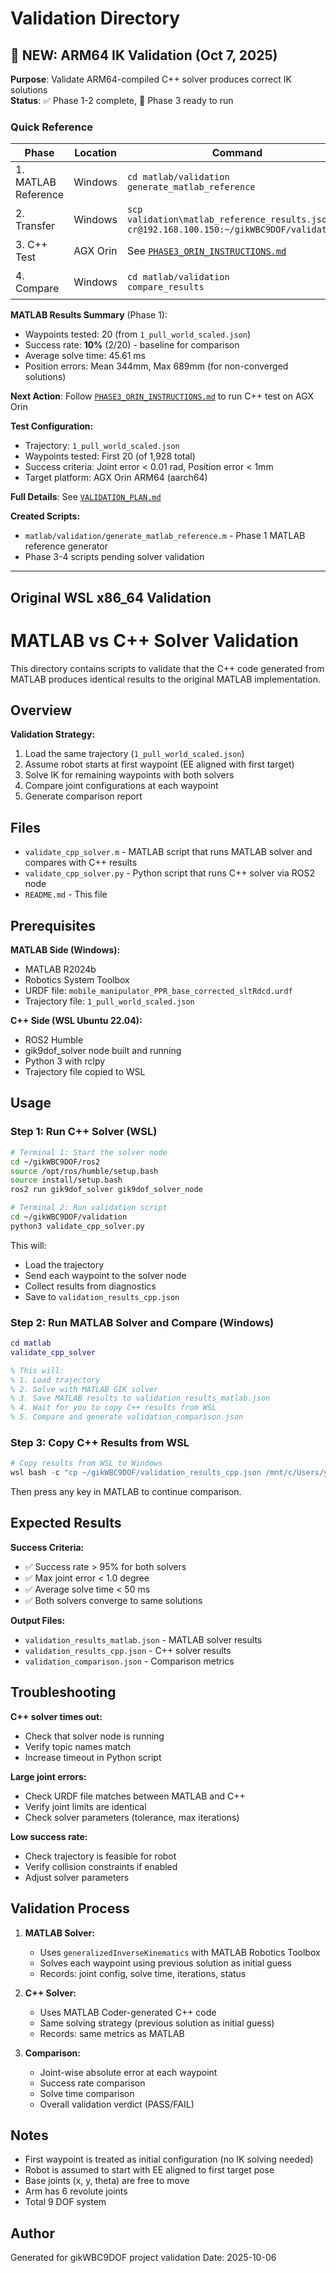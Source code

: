 # Validation Directory

## 🚨 NEW: ARM64 IK Validation (Oct 7, 2025)

**Purpose**: Validate ARM64-compiled C++ solver produces correct IK solutions  
**Status**: ✅ Phase 1-2 complete, 🔄 Phase 3 ready to run

### Quick Reference

| Phase | Location | Command | Output | Status |
|-------|----------|---------|--------|--------|
| 1. MATLAB Reference | Windows | `cd matlab/validation`<br>`generate_matlab_reference` | `validation/matlab_reference_results.json` | ✅ **DONE** (27KB, 20 waypoints) |
| 2. Transfer | Windows | `scp validation\matlab_reference_results.json cr@192.168.100.150:~/gikWBC9DOF/validation/` | - | ✅ **DONE** |
| 3. C++ Test | AGX Orin | See [`PHASE3_ORIN_INSTRUCTIONS.md`](PHASE3_ORIN_INSTRUCTIONS.md) | `cpp_arm64_results.json` | 🔄 **READY** |
| 4. Compare | Windows | `cd matlab/validation`<br>`compare_results` | `validation/validation_comparison.json` | ⏳ Pending Phase 3 |

**MATLAB Results Summary** (Phase 1):
- Waypoints tested: 20 (from `1_pull_world_scaled.json`)
- Success rate: **10%** (2/20) - baseline for comparison
- Average solve time: 45.61 ms
- Position errors: Mean 344mm, Max 689mm (for non-converged solutions)

**Next Action**: Follow [`PHASE3_ORIN_INSTRUCTIONS.md`](PHASE3_ORIN_INSTRUCTIONS.md) to run C++ test on AGX Orin

**Test Configuration:**
- Trajectory: `1_pull_world_scaled.json`
- Waypoints tested: First 20 (of 1,928 total)
- Success criteria: Joint error < 0.01 rad, Position error < 1mm
- Target platform: AGX Orin ARM64 (aarch64)

**Full Details**: See [`VALIDATION_PLAN.md`](VALIDATION_PLAN.md)

**Created Scripts:**
- `matlab/validation/generate_matlab_reference.m` - Phase 1 MATLAB reference generator
- Phase 3-4 scripts pending solver validation

---

## Original WSL x86_64 Validation

# MATLAB vs C++ Solver Validation

This directory contains scripts to validate that the C++ code generated from MATLAB produces identical results to the original MATLAB implementation.

## Overview

**Validation Strategy:**
1. Load the same trajectory (`1_pull_world_scaled.json`)
2. Assume robot starts at first waypoint (EE aligned with first target)
3. Solve IK for remaining waypoints with both solvers
4. Compare joint configurations at each waypoint
5. Generate comparison report

## Files

- `validate_cpp_solver.m` - MATLAB script that runs MATLAB solver and compares with C++ results
- `validate_cpp_solver.py` - Python script that runs C++ solver via ROS2 node
- `README.md` - This file

## Prerequisites

**MATLAB Side (Windows):**
- MATLAB R2024b
- Robotics System Toolbox
- URDF file: `mobile_manipulator_PPR_base_corrected_sltRdcd.urdf`
- Trajectory file: `1_pull_world_scaled.json`

**C++ Side (WSL Ubuntu 22.04):**
- ROS2 Humble
- gik9dof_solver node built and running
- Python 3 with rclpy
- Trajectory file copied to WSL

## Usage

### Step 1: Run C++ Solver (WSL)

```bash
# Terminal 1: Start the solver node
cd ~/gikWBC9DOF/ros2
source /opt/ros/humble/setup.bash
source install/setup.bash
ros2 run gik9dof_solver gik9dof_solver_node

# Terminal 2: Run validation script
cd ~/gikWBC9DOF/validation
python3 validate_cpp_solver.py
```

This will:
- Load the trajectory
- Send each waypoint to the solver node
- Collect results from diagnostics
- Save to `validation_results_cpp.json`

### Step 2: Run MATLAB Solver and Compare (Windows)

```matlab
cd matlab
validate_cpp_solver

% This will:
% 1. Load trajectory
% 2. Solve with MATLAB GIK solver
% 3. Save MATLAB results to validation_results_matlab.json
% 4. Wait for you to copy C++ results from WSL
% 5. Compare and generate validation_comparison.json
```

### Step 3: Copy C++ Results from WSL

```powershell
# Copy results from WSL to Windows
wsl bash -c "cp ~/gikWBC9DOF/validation_results_cpp.json /mnt/c/Users/yanbo/wSpace/codegenGIKsample/Trial/gikWBC9DOF/"
```

Then press any key in MATLAB to continue comparison.

## Expected Results

**Success Criteria:**
- ✅ Success rate > 95% for both solvers
- ✅ Max joint error < 1.0 degree
- ✅ Average solve time < 50 ms
- ✅ Both solvers converge to same solutions

**Output Files:**
- `validation_results_matlab.json` - MATLAB solver results
- `validation_results_cpp.json` - C++ solver results  
- `validation_comparison.json` - Comparison metrics

## Troubleshooting

**C++ solver times out:**
- Check that solver node is running
- Verify topic names match
- Increase timeout in Python script

**Large joint errors:**
- Check URDF file matches between MATLAB and C++
- Verify joint limits are identical
- Check solver parameters (tolerance, max iterations)

**Low success rate:**
- Check trajectory is feasible for robot
- Verify collision constraints if enabled
- Adjust solver parameters

## Validation Process

1. **MATLAB Solver:**
   - Uses `generalizedInverseKinematics` with MATLAB Robotics Toolbox
   - Solves each waypoint using previous solution as initial guess
   - Records: joint config, solve time, iterations, status

2. **C++ Solver:**
   - Uses MATLAB Coder-generated C++ code
   - Same solving strategy (previous solution as initial guess)
   - Records: same metrics as MATLAB

3. **Comparison:**
   - Joint-wise absolute error at each waypoint
   - Success rate comparison
   - Solve time comparison
   - Overall validation verdict (PASS/FAIL)

## Notes

- First waypoint is treated as initial configuration (no IK solving needed)
- Robot is assumed to start with EE aligned to first target pose
- Base joints (x, y, theta) are free to move
- Arm has 6 revolute joints
- Total 9 DOF system

## Author

Generated for gikWBC9DOF project validation
Date: 2025-10-06
